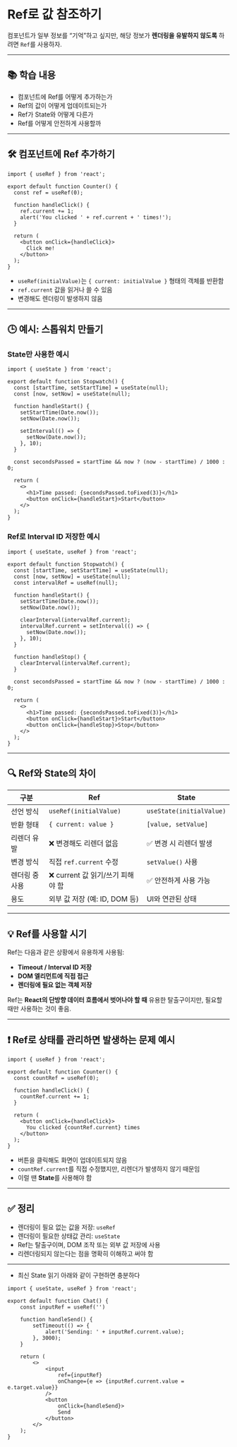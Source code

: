 # Ref로 값 참조하기

컴포넌트가 일부 정보를 “기억”하고 싶지만, 해당 정보가 **렌더링을 유발하지 않도록** 하려면 `Ref`를 사용하자.

---

## 📚 학습 내용

- 컴포넌트에 Ref를 어떻게 추가하는가  
- Ref의 값이 어떻게 업데이트되는가  
- Ref가 State와 어떻게 다른가  
- Ref를 어떻게 안전하게 사용할까  

---

## 🛠 컴포넌트에 Ref 추가하기

```tsx
import { useRef } from 'react';

export default function Counter() {
  const ref = useRef(0);

  function handleClick() {
    ref.current += 1;
    alert('You clicked ' + ref.current + ' times!');
  }

  return (
    <button onClick={handleClick}>
      Click me!
    </button>
  );
}
```

- `useRef(initialValue)`는 `{ current: initialValue }` 형태의 객체를 반환함  
- `ref.current` 값을 읽거나 쓸 수 있음  
- 변경해도 렌더링이 발생하지 않음  

---

## 🕒 예시: 스톱워치 만들기

### State만 사용한 예시

```tsx
import { useState } from 'react';

export default function Stopwatch() {
  const [startTime, setStartTime] = useState(null);
  const [now, setNow] = useState(null);

  function handleStart() {
    setStartTime(Date.now());
    setNow(Date.now());

    setInterval(() => {
      setNow(Date.now());
    }, 10);
  }

  const secondsPassed = startTime && now ? (now - startTime) / 1000 : 0;

  return (
    <>
      <h1>Time passed: {secondsPassed.toFixed(3)}</h1>
      <button onClick={handleStart}>Start</button>
    </>
  );
}
```

### Ref로 Interval ID 저장한 예시

```tsx
import { useState, useRef } from 'react';

export default function Stopwatch() {
  const [startTime, setStartTime] = useState(null);
  const [now, setNow] = useState(null);
  const intervalRef = useRef(null);

  function handleStart() {
    setStartTime(Date.now());
    setNow(Date.now());

    clearInterval(intervalRef.current);
    intervalRef.current = setInterval(() => {
      setNow(Date.now());
    }, 10);
  }

  function handleStop() {
    clearInterval(intervalRef.current);
  }

  const secondsPassed = startTime && now ? (now - startTime) / 1000 : 0;

  return (
    <>
      <h1>Time passed: {secondsPassed.toFixed(3)}</h1>
      <button onClick={handleStart}>Start</button>
      <button onClick={handleStop}>Stop</button>
    </>
  );
}
```

---

## 🔍 Ref와 State의 차이

| 구분 | Ref | State |
|------|-----|-------|
| 선언 방식 | `useRef(initialValue)` | `useState(initialValue)` |
| 반환 형태 | `{ current: value }` | `[value, setValue]` |
| 리렌더 유발 | ❌ 변경해도 리렌더 없음 | ✅ 변경 시 리렌더 발생 |
| 변경 방식 | 직접 `ref.current` 수정 | `setValue()` 사용 |
| 렌더링 중 사용 | ❌ current 값 읽기/쓰기 피해야 함 | ✅ 안전하게 사용 가능 |
| 용도 | 외부 값 저장 (예: ID, DOM 등) | UI와 연관된 상태 |

---

## 💡 Ref를 사용할 시기

Ref는 다음과 같은 상황에서 유용하게 사용됨:

- **Timeout / Interval ID 저장**
- **DOM 엘리먼트에 직접 접근**
- **렌더링에 필요 없는 객체 저장**

Ref는 **React의 단방향 데이터 흐름에서 벗어나야 할 때** 유용한 탈출구이지만, 필요할 때만 사용하는 것이 좋음.

---

## ❗ Ref로 상태를 관리하면 발생하는 문제 예시

```tsx
import { useRef } from 'react';

export default function Counter() {
  const countRef = useRef(0);

  function handleClick() {
    countRef.current += 1;
  }

  return (
    <button onClick={handleClick}>
      You clicked {countRef.current} times
    </button>
  );
}
```

- 버튼을 클릭해도 화면이 업데이트되지 않음  
- `countRef.current`를 직접 수정했지만, 리렌더가 발생하지 않기 때문임  
- 이럴 땐 **State**를 사용해야 함

---

## ✅ 정리

- 렌더링이 필요 없는 값을 저장: `useRef`  
- 렌더링이 필요한 상태값 관리: `useState`  
- Ref는 탈출구이며, DOM 조작 또는 외부 값 저장에 사용  
- 리렌더링되지 않는다는 점을 명확히 이해하고 써야 함  

---

- 최신 State 읽기
아래와 같이 구현하면 충분하다
```
import { useState, useRef } from 'react';

export default function Chat() {
    const inputRef = useRef('')

    function handleSend() {
        setTimeout(() => {
            alert('Sending: ' + inputRef.current.value);
        }, 3000);
    }
 
    return (
        <>
            <input
                ref={inputRef}
                onChange={e => {inputRef.current.value = e.target.value}}
            />
            <button
                onClick={handleSend}>
                Send
            </button>
        </>
    );
}
